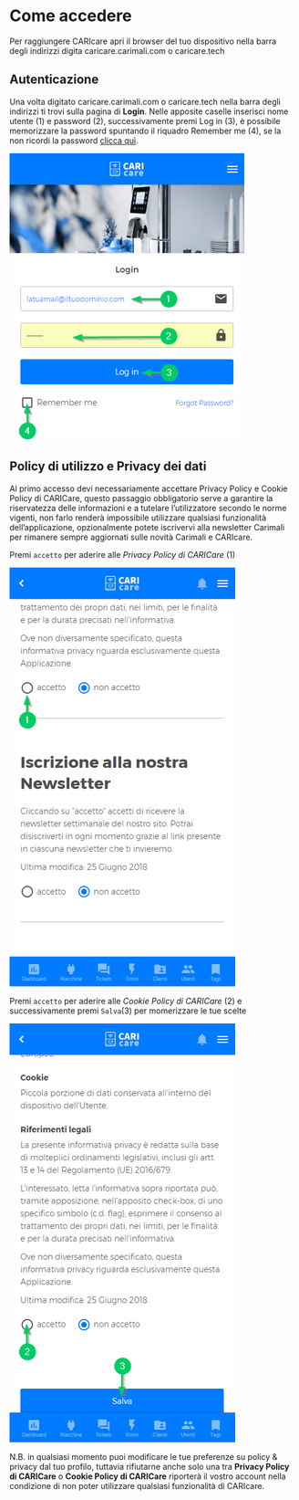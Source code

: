 # Come accedere

Per raggiungere CARIcare apri il browser del tuo dispositivo nella barra degli indirizzi digita caricare.carimali.com o caricare.tech

## Autenticazione

Una volta digitato caricare.carimali.com o caricare.tech nella barra degli indirizzi ti trovi sulla pagina di **Login**.
Nelle apposite caselle inserisci nome utente (1) e password (2), successivamente premi Log in (3), è possibile memorizzare la password  spuntando il riquadro Remember me (4), se la non ricordi la password [clicca quì](https://carimali.github.io/wiki/#/docs-it/recover-password).

![Login](_images/login-1.png)

## Policy di utilizzo e Privacy dei dati

Al primo accesso devi necessariamente accettare Privacy Policy e Cookie Policy di CARICare, questo passaggio obbligatorio serve a garantire la riservatezza delle informazioni e a tutelare l’utilizzatore secondo le norme vigenti, non farlo renderà impossibile utilizzare qualsiasi funzionalità dell’applicazione, opzionalmente potete iscrivervi alla newsletter Carimali per rimanere sempre aggiornati sulle novità Carimali e CARIcare.

Premi ```accetto``` per aderire alle *Privacy Policy di CARICare* (1)

![Policy](_images/policy_privacy_1.png)

Premi ```accetto``` per aderire alle *Cookie Policy di CARICare* (2) e successivamente premi ```Salva```(3) per momerizzare le tue scelte

![Cookie](_images/policy_privacy_2.png)

N.B. in qualsiasi momento puoi modificare le tue preferenze su policy & privacy dal tuo profilo, tuttavia rifiutarne anche solo una tra **Privacy Policy di CARICare** o **Cookie Policy di CARICare** riporterà il vostro account nella condizione di non poter utilizzare qualsiasi funzionalità di CARIcare.








